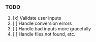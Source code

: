 ### TODO

1. [x] Validate user inputs
1. [ ] Handle conversion errors
1. [ ] Handle bad inputs more gracefully
1. [ ] Handle files not found, etc.

